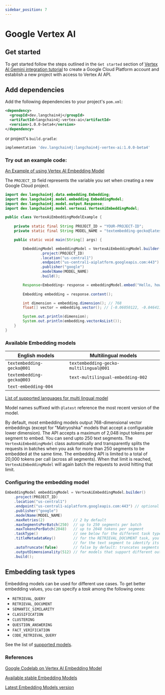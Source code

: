 ```yaml
---
sidebar_position: 7
---
```


# Google Vertex AI

## Get started

To get started follow the steps outlined in the `Get started` section of [Vertex AI Gemini integration tutorial](../language-models/google-vertex-ai-gemini) to create a
Google Cloud Platform account and establish a new project with access to Vertex AI API.

## Add dependencies

Add the following dependencies to your project's `pom.xml`:

```xml
<dependency>
  <groupId>dev.langchain4j</groupId>
  <artifactId>langchain4j-vertex-ai</artifactId>
  <version>1.0.0-beta4</version>
</dependency>
```

or project's `build.gradle`:

```groovy
implementation 'dev.langchain4j:langchain4j-vertex-ai:1.0.0-beta4'
```

### Try out an example code:

[An Example of using Vertex AI Embedding Model](https://github.com/langchain4j/langchain4j-examples/blob/main/other-examples/src/main/java/embedding/model/VertexAiEmbeddingModelExample.java)

The `PROJECT_ID` field represents the variable you set when creating a new Google Cloud project.

```java
import dev.langchain4j.data.embedding.Embedding;
import dev.langchain4j.model.embedding.EmbeddingModel;
import dev.langchain4j.model.output.Response;
import dev.langchain4j.model.vertexai.VertexAiEmbeddingModel;

public class VertexAiEmbeddingModelExample {
    
    private static final String PROJECT_ID = "YOUR-PROJECT-ID";
    private static final String MODEL_NAME = "textembedding-gecko@latest";

    public static void main(String[] args) {

        EmbeddingModel embeddingModel = VertexAiEmbeddingModel.builder()
                .project(PROJECT_ID)
                .location("us-central1")
                .endpoint("us-central1-aiplatform.googleapis.com:443")
                .publisher("google")
                .modelName(MODEL_NAME)
                .build();

        Response<Embedding> response = embeddingModel.embed("Hello, how are you?");
        
        Embedding embedding = response.content();

        int dimension = embedding.dimension(); // 768
        float[] vector = embedding.vector(); // [-0.06050122, -0.046411075, ...

        System.out.println(dimension);
        System.out.println(embedding.vectorAsList());
    }
}
```

### Available Embedding models

|English models|Multilingual models|
|---|---|
|`textembedding-gecko@001`|`textembedding-gecko-multilingual@001`|
|`textembedding-gecko@003`|`text-multilingual-embedding-002`|
|`text-embedding-004`|   |

[List of supported languages for multi lingual model](https://cloud.google.com/vertex-ai/generative-ai/docs/embeddings/get-text-embeddings#language_coverage_for_textembedding-gecko-multilingual_models)

Model names suffixed with `@latest` reference the most recent version of the model.

By default, most embedding models output 768-dimensional vector embeddings (except for "Matryoshka" models that accept a configurable lower dimension).
The API accepts a maximum of 2,048 input tokens per segment to embed.
You can send upto 250 text segments.
The `VertexAiEmbeddingModel` class automatically and transparently splits the requests in batches when you ask for more than 250 segments to be embedded at the same time.
The embedding API is limited to a total of 20,000 tokens per call (across all segments). When that limit is reached, `VertexAiEmbeddingModel` will again batch the requests to avoid hitting that limit.

### Configuring the embedding model

```java
EmbeddingModel embeddingModel = VertexAiEmbeddingModel.builder()
    .project(PROJECT_ID)
    .location("us-central1")
    .endpoint("us-central1-aiplatform.googleapis.com:443") // optional
    .publisher("google")
    .modelName(MODEL_NAME)
    .maxRetries(2)             // 2 by default
    .maxSegmentsPerBatch(250)  // up to 250 segments per batch
    .maxTokensPerBatch(2048)   // up to 2048 tokens per segment
    .taskType()                // see below for the different task types
    .titleMetadataKey()        // for the RETRIEVAL_DOCUMENT task, you can specify a title  
                               // for the text segment to identify its document origin
    .autoTruncate(false)       // false by default: truncates segments longer than 2,048 input tokens
    .outputDimensionality(512) // for models that support different output vector dimensions
    .build();
```

## Embedding task types

Embedding models can be used for different use cases.
To get better embedding values, you can specify a _task_ among the following ones:

* `RETRIEVAL_QUERY`
* `RETRIEVAL_DOCUMENT`
* `SEMANTIC_SIMILARITY`
* `CLASSIFICATION`
* `CLUSTERING`
* `QUESTION_ANSWERING`
* `FACT_VERIFICATION`
* `CODE_RETRIEVAL_QUERY`

See the list of [supported models](https://cloud.google.com/vertex-ai/generative-ai/docs/embeddings/task-types).

### References

[Google Codelab on Vertex AI Embedding Model](https://codelabs.developers.google.com/codelabs/genai-chat-java-palm-langchain4j)

[Available stable Embedding Models](https://cloud.google.com/vertex-ai/generative-ai/docs/model-reference/text-embeddings#model_versions)

[Latest Embedding Models version](https://cloud.google.com/vertex-ai/generative-ai/docs/learn/model-versioning#palm-latest-models)
